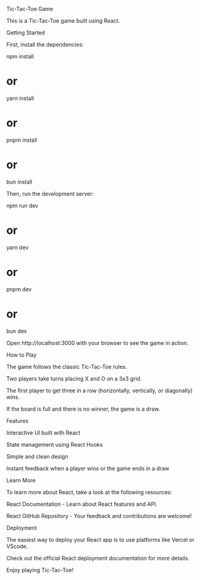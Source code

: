 Tic-Tac-Toe Game

This is a Tic-Tac-Toe game built using React.

Getting Started

First, install the dependencies:

npm install
# or
yarn install
# or
pnpm install
# or
bun install

Then, run the development server:

npm run dev
# or
yarn dev
# or
pnpm dev
# or
bun dev

Open http://localhost:3000 with your browser to see the game in action.

How to Play

The game follows the classic Tic-Tac-Toe rules.

Two players take turns placing X and O on a 3x3 grid.

The first player to get three in a row (horizontally, vertically, or diagonally) wins.

If the board is full and there is no winner, the game is a draw.

Features

Interactive UI built with React

State management using React Hooks

Simple and clean design

Instant feedback when a player wins or the game ends in a draw

Learn More

To learn more about React, take a look at the following resources:

React Documentation - Learn about React features and API.

React GitHub Repository - Your feedback and contributions are welcome!

Deployment

The easiest way to deploy your React app is to use platforms like Vercel or VScode.

Check out the official React deployment documentation for more details.

Enjoy playing Tic-Tac-Toe!

